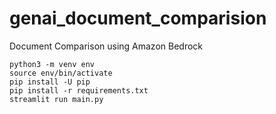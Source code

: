 # genai_document_comparision
Document Comparison using Amazon Bedrock


```shell
python3 -m venv env
source env/bin/activate
pip install -U pip
pip install -r requirements.txt
streamlit run main.py
```

